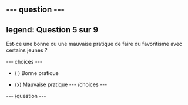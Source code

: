 --- question ---
---
legend: Question 5 sur 9
---

Est-ce une bonne ou une mauvaise pratique de faire du favoritisme avec certains jeunes ?

--- choices ---
- ( ) Bonne pratique

- (x) Mauvaise pratique --- /choices ---

--- /question ---
